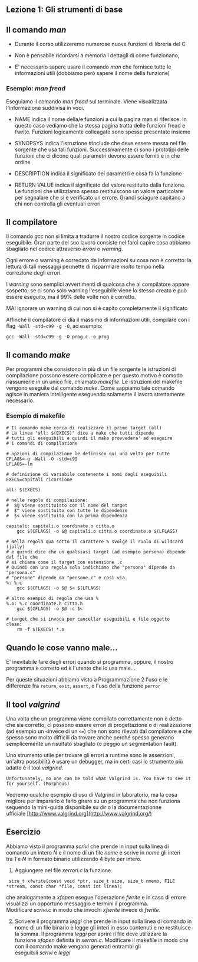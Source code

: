 Lezione 1: Gli strumenti di base
--------------------------------

Il comando *man*
----------------

-   Durante il corso utilizzeremo numerose nuove funzioni di libreria del C

-   Non è pensabile ricordarsi a memoria i dettagli di come funzionano,

-   E' necessario sapere usare il comando *man* che fornisce tutte le informazioni utili (dobbiamo però sapere il nome della funzione)

### Esempio: *man fread*

Eseguiamo il comando *man fread* sul terminale. Viene visualizzata l'informazione suddivisa in voci.

-   NAME indica il nome della/e funzioni a cui la pagina man si riferisce. In questo caso vediamo che la stessa pagina tratta delle funzioni fread e fwrite. Funzioni logicamente colleagate sono spesse presentate insieme

-   SYNOPSYS indica l'istruzione #include che deve essere messa nel file sorgente che usa tali funzioni. Successivamente ci sono i prototipi delle funzioni che ci dicono quali parametri devono essere forniti e in che ordine

-   DESCRIPTION indica il significato dei parametri e cosa fa la funzione
-   RETURN VALUE indica il significato del valore restituito dalla funzione. Le funzioni che utilizziamo spesso restituiscono un valore particolare per segnalare che si è verificato un errore. Grandi sciagure capitano a chi non controlla gli eventuali errori

Il compilatore
--------------

Il comando *gcc* non si limita a tradurre il nostro codice sorgente in codice eseguibile. Gran parte del suo lavoro consiste nel farci capire cosa abbiamo sbagliato nel codice attraverso *errori* o *warning*.

Ogni errore o warning è corredato da informazioni su cosa non è corretto: la lettura di tali messaggi permette di risparmiare *molto* tempo nella correzione degli errori.

I *warning* sono semplici avvertimenti di qualcosa che al compilatore appare sospetto; se ci sono solo warning l'eseguibile viene lo stesso creato e può essere eseguito, ma il 99% delle volte non è corretto.

MAI ignorare un warning di cui non si è capito completamente il significato

Affinché il compilatore ci dia il massimo di informazioni utili, compilare con i flag `-Wall -std=c99 -g -O`, ad esempio:

`gcc -Wall -std=c99 -g -O prog.c -o prog`

Il comando *make*
-----------------

Per programmi che consistono in più di un file sorgente le istruzioni di compilazione possono essere complicate e per questo motivo è comodo riassumerle in un unico file, chiamato *makefile*. Le istruzioni del makefile vengono eseguite dal comando *make*. Come sappiamo tale comando agisce in maniera intelligente eseguendo solamente il lavoro strettamente necessario.

### Esempio di makefile

```
# Il comando make cerca di realizzare il primo target (all)
# La linea "all: $(EXECS)" dice a make che tutti dipende
# tutti gli eseguibili e quindi il make provvedera' ad eseguire
# i comandi di compilazione

# opzioni di compilazione le definisco qui una volta per tutte
CFLAGS=-g -Wall -O -std=c99
LFLAGS=-lm

# definizione di variabile contenente i nomi degli eseguibili
EXECS=capitali ricorsione

all: $(EXECS)

# nelle regole di compilazione:
#  $@ viene sostituisto con il nome del target
#  $^ viene sostituito con tutte le dipendenze
#  $< viene sostituito con la prima dipendenza

capitali: capitali.o coordinate.o citta.o
    gcc $(CFLAGS) -o $@ capitali.o citta.o coordinate.o $(LFLAGS)

# Nella regola qua sotto il carattere % svolge il ruolo di wildcard (jolly)
# e quindi dice che un qualsiasi target (ad esempio persona) dipende dal file che
# si chiama come il target con estensione .c
# Quindi con una regola sola indichiamo che "persona" dipende da "persona.c"
# "persone" dipende da "persone.c" e così via.
%: %.c
    gcc $(CFLAGS) -o $@ $< $(LFLAGS)

# altro esempio di regola che usa %
%.o: %.c coordinate.h citta.h
    gcc $(CFLAGS) -o $@ -c $<

# target che si invoca per cancellar eseguibili e file oggetto
clean:
    rm -f $(EXECS) *.o

```

Quando le cose vanno male...
----------------------------

E' inevitabile fare degli errori quando si programma, oppure, il nostro programma è corretto ed è l'utente che lo usa male...

Per queste situazioni abbiamo visto a Programmazione 2 l'uso e le differenze fra `return`, `exit`, `assert`, e l'uso della funzione `perror`

Il tool *valgrind*
------------------

Una volta che un programma viene compilato correttamente non è detto che sia corretto, ci possono essere errori di progettazione o di realizzazione (ad esempio un `<`invece di un `<=`) che non sono rilevati dal compilatore e che spesso sono molto difficili da trovare anche perché spesso generano semplicemente un risultato sbagliato (o peggio un segmentation fault).

Uno strumento utile per trovare gli errori a runtime sono le asserzioni, un'altra possibilità è usare un debugger, ma in certi casi lo strumento più adatto è il tool *valgrind*.

```
Unfortunately, no one can be told what Valgrind is. You have to see it for yourself. (Morpheus)

```

Vedremo qualche esempio di uso di Valgrind in laboratorio, ma la cosa migliore per impararlo è farlo girare su un programma che non funziona seguendo la mini-guida disponibile su dir o la documentazionne ufficiale [http://www.valgrind.org](http://www.valgrind.org/)

Esercizio
---------

Abbiamo visto il programma *scrivi* che prende in input sulla linea di comando un intero *N* e il nome di un file *nome* e scrive in *nome* gli interi tra *1* e *N* in formato binario utilizzando 4 byte per intero.

1) Aggiungere nel file *xerrori.c* la funzione

```
 size_t xfwrite(const void *ptr, size_t size, size_t nmemb, FILE *stream, const char *file, const int linea);

```

che analogamente a *xfopen* esegue l'operazione *fwrite* e in caso di errore visualizzi un opportuno messaggio e termini il programma. Modificare *scrivi.c* in modo che invochi *xfwrite* invece di *fwrite*.

2) Scrivere il programma *leggi* che prende in input sulla linea di comando in nome di un file binario e legge gli interi in esso contenuti e ne restituisce la somma. Il programma *leggi* per aprire il file deve utilizzare la funzione *xfopen* definita in *xerrori.c*. Modificare il makefile in modo che con il comando make vengano generati entrambi gli eseguibili *scrivi* e *leggi*